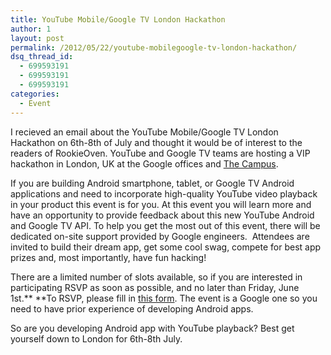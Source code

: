 ```yaml
---
title: YouTube Mobile/Google TV London Hackathon
author: 1
layout: post
permalink: /2012/05/22/youtube-mobilegoogle-tv-london-hackathon/
dsq_thread_id:
  - 699593191
  - 699593191
  - 699593191
categories:
  - Event
---
```

I recieved an email about the YouTube Mobile/Google TV London Hackathon on 6th-8th of July and thought it would be of interest to the readers of RookieOven. YouTube and Google TV teams are hosting a VIP hackathon in London, UK at the Google offices and [The Campus][1].

If you are building Android smartphone, tablet, or Google TV Android applications and need to incorporate high-quality YouTube video playback in your product this event is for you. At this event you will learn more and have an opportunity to provide feedback about this new YouTube Android and Google TV API. To help you get the most out of this event, there will be dedicated on-site support provided by Google engineers.  Attendees are invited to build their dream app, get some cool swag, compete for best app prizes and, most importantly, have fun hacking!

There are a limited number of slots available, so if you are interested in participating RSVP as soon as possible, and no later than Friday, June 1st.** **To RSVP, please fill in [this form][2]. The event is a Google one so you need to have prior experience of developing Android apps.

So are you developing Android app with YouTube playback? Best get yourself down to London for 6th-8th July.

&nbsp;

 [1]: http://www.campuslondon.com/ "The Campus London"
 [2]: http://goo.gl/g94gj
